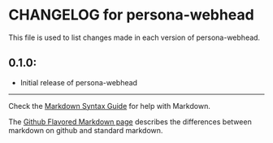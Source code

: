 # CHANGELOG for persona-webhead

This file is used to list changes made in each version of persona-webhead.

## 0.1.0:

* Initial release of persona-webhead

- - -
Check the [Markdown Syntax Guide](http://daringfireball.net/projects/markdown/syntax) for help with Markdown.

The [Github Flavored Markdown page](http://github.github.com/github-flavored-markdown/) describes the differences between markdown on github and standard markdown.
